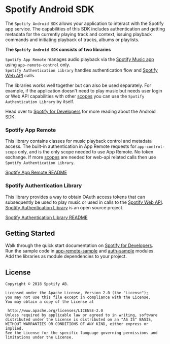 
# Spotify Android SDK

The `Spotify Android SDK` allows your application to interact with the Spotify app service.
The capabilities of this SDK includes authentication and getting metadata for the currently playing track and context, issuing playback commands and initiating playback of tracks, albums or playlists.

**The `Spotify Android SDK` consists of two libraries**

`Spotify App Remote` manages audio playback via the [Spotify Music app](https://play.google.com/store/apps/details?id=com.spotify.music) using `app-remote-control` only.<br/>
`Spotify Authentication Library` handles authentication flow and [Spotify Web API](https://developer.spotify.com/documentation/web-api/) calls.

The libraries works well together but can also be used separately. For example, if the application doesn't need to play music but needs user login or Web API capabilities with other [scopes](https://developer.spotify.com/documentation/general/guides/scopes/) you can use the `Spotify Authentication Library` by itself.

Head over to [Spotify for Developers](https://developer.spotify.com/documentation/android/) for more reading about the Android SDK.

### Spotify App Remote

This library contains classes for music playback control and metadata access.
The built-in authentication in App Remote requests for `app-control-scope` only, and is the only scope needed to use App Remote. No token exchange. If more [scopes](https://developer.spotify.com/documentation/general/guides/scopes/) are needed for web-api related calls then use `Spotify Authentication Library`.

[Spotify App Remote README](app-remote-lib/README.md)

### Spotify Authentication Library

This library provides a way to obtain OAuth access tokens that can subsequently be used to play music or used in calls to the [Spotify Web API](https://developer.spotify.com/web-api/).<br/>
[Spotify Authentication Library](https://github.com/spotify/android-auth) is an open source project.

[Spotify Authentication Library README](auth-lib/README.md)

## Getting Started

Walk through the quick start documentation on [Spotify for Developers](https://developer.spotify.com/documentation/android/quick-start).<br/>
Run the sample code in [app-remote-sample](app-remote-sample) and [auth-sample](auth-sample) modules.<br/>
Add the libraries as module dependencies to your project.


## License
```
Copyright © 2018 Spotify AB.

Licensed under the Apache License, Version 2.0 (the "License");
you may not use this file except in compliance with the License.
You may obtain a copy of the License at

 http://www.apache.org/licenses/LICENSE-2.0
Unless required by applicable law or agreed to in writing, software
distributed under the License is distributed on an "AS IS" BASIS,
WITHOUT WARRANTIES OR CONDITIONS OF ANY KIND, either express or implied.
See the License for the specific language governing permissions and
limitations under the License.
```
